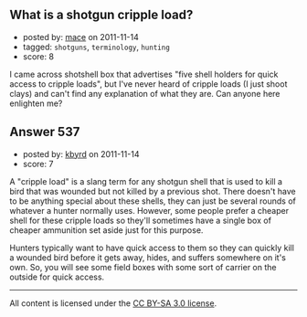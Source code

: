 ## What is a shotgun cripple load?

- posted by: [mace](https://stackexchange.com/users/-1/163-mace) on 2011-11-14
- tagged: `shotguns`, `terminology`, `hunting`
- score: 8

I came across shotshell box that advertises "five shell holders for quick access to cripple loads", but I've never heard of cripple loads (I just shoot clays) and can't find any explanation of what they are. Can anyone here enlighten me?


## Answer 537

- posted by: [kbyrd](https://stackexchange.com/users/-1/37-kbyrd) on 2011-11-14
- score: 7

A "cripple load" is a slang term for any shotgun shell that is used to kill a bird that was wounded but not killed by a previous shot. There doesn't have to be anything special about these shells, they can just be several rounds of whatever a hunter normally uses.  However, some people prefer a cheaper shell for these cripple loads so they'll sometimes have a single box of cheaper ammunition set aside just for this purpose.

Hunters typically want to have quick access to them so they can quickly kill a wounded bird before it gets away, hides, and suffers somewhere on it's own. So, you will see some field boxes with some sort of carrier on the outside for quick access.






---

All content is licensed under the [CC BY-SA 3.0 license](https://creativecommons.org/licenses/by-sa/3.0/).
